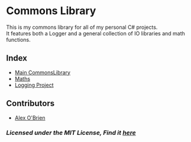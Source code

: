 # Commons Library

This is my commons library for all of my personal C# projects.  
It features both a Logger and a general collection of IO libraries and math functions.  

## Index

- [Main CommonsLibrary](https://github.com/alex8obrien/CommonsLibrary/tree/master/CommonsLibrary)
- [Maths](https://github.com/alex8obrien/CommonsLibrary/tree/master/CommonsLibrary.Maths)
- [Logging Project](https://github.com/alex8obrien/CommonsLibrary/tree/master/CommonsLibrary.Logging)

## Contributors
- [Alex O'Brien](https://github.com/alex8obrien)

### *Licensed under the MIT License, Find it [here](https://github.com/alex8obrien/CommonsLibrary/blob/master/LICENSE.md)*
